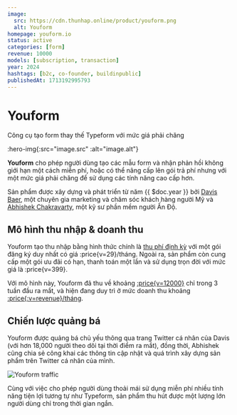 ```yaml
---
image:
  src: https://cdn.thunhap.online/product/youform.png
  alt: Youform
homepage: youform.io
status: active
categories: [form]
revenue: 10000
models: [subscription, transaction]
year: 2024
hashtags: [b2c, co-founder, buildinpublic]
publishedAt: 1713192995793
---
```


# Youform

Công cụ tạo form thay thế Typeform với mức giá phải chăng

:hero-img{:src="image.src" :alt="image.alt"}

__Youform__ cho phép người dùng tạo các mẫu form và nhận phản hồi không giới hạn một cách miễn phí, hoặc có thể nâng cấp lên gói trả phí nhưng với một mức giá phải chăng để sử dụng các tính năng cao cấp hơn.

Sản phẩm được xây dựng và phát triển từ năm {{ $doc.year }} bởi [Davis Baer](https://twitter.com/mynameis_davis), một chuyên gia marketing và chăm sóc khách hàng người Mỹ và [Abhishek Chakravarty](https://twitter.com/themkmaker), một kỹ sư phần mềm người Ấn Độ.

## Mô hình thu nhập & doanh thu

Youform tạo thu nhập bằng hình thức chính là [thu phí định kỳ](https://youform.io/pricing/) với một gói đăng ký duy nhất có giá :price{v=29}/tháng. Ngoài ra, sản phẩm còn cung cấp một gói ưu đãi có hạn, thanh toán một lần và sử dụng trọn đời với mức giá là :price{v=399}.

Với mô hình này, Youform đã thu về khoảng [:price{v=12000}](https://www.reddit.com/r/SideProject/comments/1bcyy70/launched_a_typeform_alternative_and_we_hit_12k_in/) chỉ trong 3 tuần đầu ra mắt, và hiện đang duy trì ở mức doanh thu khoảng [:price{:v=revenue}/tháng](https://twitter.com/mynameis_davis/status/1778771427874804034).

## Chiến lược quảng bá

Youform được quảng bá chủ yếu thông qua trang Twitter cá nhân của Davis (với hơn 18,000 người theo dõi tại thời điểm ra mắt), đồng thời, Abhishek cũng chia sẻ công khai các thông tin cập nhật và quá trình xây dựng sản phẩm trên Twitter cá nhân của mình.

![Youform traffic](https://cdn.thunhap.online/product/youform+traffic.png)

Cùng với việc cho phép người dùng thoải mái sử dụng miễn phí nhiều tính năng tiện lợi tương tự như Typeform, sản phẩm thu hút được một lượng lớn người dùng chỉ trong thời gian ngắn.
